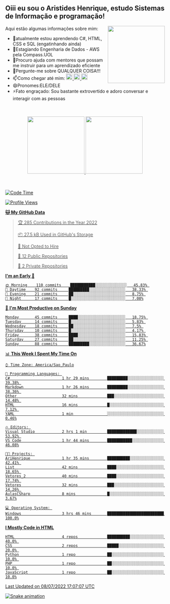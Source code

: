 ## Oiii eu sou o Aristides Henrique, estudo Sistemas de Informação e programação!

<div >
Aqui estão algumas informações sobre mim:<img align="right" height="180em" src="https://user-images.githubusercontent.com/97318481/177042589-45d62122-82a9-4a32-b3a7-87b322825b2f.png">
</div>

- 🌱atualmente estou aprendendo C#, HTML, CSS e SQL (engatinhando ainda)
- 👯Estagiando Engenharia de Dados - AWS pela Compass.UOL
- 🤔Procuro ajuda com mentores que possam me instruir para um aprendizado eficiente
- 💬Pergunte-me sobre QUALQUER COISA!!!
- 📫Como chegar até mim:
  <a href="https://www.instagram.com/aryhenry/" target="_blank">
  <img src="https://img.shields.io/badge/-Instagram-%23E4405F?style=for-the-badge&logo=instagram&logoColor=black" height="20px">
  </a>
  <a href="https://www.linkedin.com/in/aristides-henrique/" target="_blank">
  <img src="https://img.shields.io/badge/-LinkedIn-%230077B5?style=for-the-badge&logo=linkedin&logoColor=black" height="20px">
  </a> 
  <a href="mailto:arihenriqueuna@gmail.com">
  <img src="https://img.shields.io/badge/-Gmail-%23333?style=for-the-badge&logo=gmail&logoColor=white" height="20px">
  </a>
- 😄Pronomes:ELE/DELE
- ⚡Fato engraçado: Sou bastante extrovertido e adoro conversar e interagir com as pessoas
<br/>
<br/>
<div align="center">
  <a href="https://github.com/arihenrique">
  <img height="180em" src="https://github-readme-stats.vercel.app/api?username=arihenrique&show_icons=true&theme=dracula&include_all_commits=true&count_private=true"/>
  <img height="180em" src="https://github-readme-stats.vercel.app/api/top-langs/?username=arihenrique&layout=compact&langs_count=7&theme=dracula"/>
</div><br/><br/>

<!--START_SECTION:waka-->
![Code Time](http://img.shields.io/badge/Code%20Time-6%20hrs%2018%20mins-blue)

![Profile Views](http://img.shields.io/badge/Profile%20Views-467-blue)

**🐱 My GitHub Data** 

> 🏆 285 Contributions in the Year 2022
 > 
> 📦 27.5 kB Used in GitHub's Storage 
 > 
> 🚫 Not Opted to Hire
 > 
> 📜 12 Public Repositories 
 > 
> 🔑 2 Private Repositories  
 > 
**I'm an Early 🐤** 

```text
🌞 Morning    110 commits    ███████████░░░░░░░░░░░░░░   45.83% 
🌆 Daytime    92 commits     █████████░░░░░░░░░░░░░░░░   38.33% 
🌃 Evening    21 commits     ██░░░░░░░░░░░░░░░░░░░░░░░   8.75% 
🌙 Night      17 commits     █░░░░░░░░░░░░░░░░░░░░░░░░   7.08%

```
📅 **I'm Most Productive on Sunday** 

```text
Monday       45 commits     ████░░░░░░░░░░░░░░░░░░░░░   18.75% 
Tuesday      14 commits     █░░░░░░░░░░░░░░░░░░░░░░░░   5.83% 
Wednesday    18 commits     ██░░░░░░░░░░░░░░░░░░░░░░░   7.5% 
Thursday     10 commits     █░░░░░░░░░░░░░░░░░░░░░░░░   4.17% 
Friday       38 commits     ████░░░░░░░░░░░░░░░░░░░░░   15.83% 
Saturday     27 commits     ██░░░░░░░░░░░░░░░░░░░░░░░   11.25% 
Sunday       88 commits     █████████░░░░░░░░░░░░░░░░   36.67%

```


📊 **This Week I Spent My Time On** 

```text
⌚︎ Time Zone: America/Sao_Paulo

💬 Programming Languages: 
C#                       1 hr 29 mins        █████████░░░░░░░░░░░░░░░░   39.38% 
Markdown                 1 hr 26 mins        █████████░░░░░░░░░░░░░░░░   38.36% 
Other                    32 mins             ███░░░░░░░░░░░░░░░░░░░░░░   14.48% 
HTML                     16 mins             █░░░░░░░░░░░░░░░░░░░░░░░░   7.12% 
YAML                     1 min               ░░░░░░░░░░░░░░░░░░░░░░░░░   0.46%

🔥 Editors: 
Visual Studio            2 hrs 1 min         █████████████░░░░░░░░░░░░   53.92% 
VS Code                  1 hr 44 mins        ███████████░░░░░░░░░░░░░░   46.08%

🐱‍💻 Projects: 
AriHenrique              1 hr 35 mins        ██████████░░░░░░░░░░░░░░░   42.41% 
List                     42 mins             ████░░░░░░░░░░░░░░░░░░░░░   18.65% 
Vetores_2                40 mins             ████░░░░░░░░░░░░░░░░░░░░░   17.74% 
Vetores                  32 mins             ███░░░░░░░░░░░░░░░░░░░░░░   14.26% 
AulasCSharp              8 mins              █░░░░░░░░░░░░░░░░░░░░░░░░   3.67%

💻 Operating System: 
Windows                  3 hrs 46 mins       █████████████████████████   100.0%

```

**I Mostly Code in HTML** 

```text
HTML                     4 repos             ██████████░░░░░░░░░░░░░░░   40.0% 
CSS                      2 repos             █████░░░░░░░░░░░░░░░░░░░░   20.0% 
Python                   1 repo              ██░░░░░░░░░░░░░░░░░░░░░░░   10.0% 
PHP                      1 repo              ██░░░░░░░░░░░░░░░░░░░░░░░   10.0% 
JavaScript               1 repo              ██░░░░░░░░░░░░░░░░░░░░░░░   10.0%

```



 Last Updated on 08/07/2022 17:07:07 UTC
<!--END_SECTION:waka-->

![Snake animation](https://github.com/arihenrique/arihenrique/blob/output/github-contribution-grid-snake.svg)
